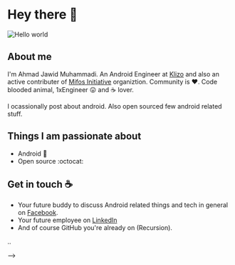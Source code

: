 # Hey there :wave:

<img src="https://raw.githubusercontent.com/sagar-viradiya/sagar-viradiya/master/resources/banner.png" alt="Hello world">


## About me

I'm Ahmad Jawid Muhammadi. An Android Engineer at [Klizo](https://klizos.com/) and also an active contributer of [Mifos Initiative](https://mifos.org/) organiztion. Community is :heart:. Code blooded animal, 1xEngineer :stuck_out_tongue: and :coffee: lover. 

I ocassionally post about android. Also open sourced few android related stuff.  


## Things I am passionate about

- Android :robot:
- Open source :octocat:

## Get in touch :coffee:

- Your future buddy to discuss Android related things and tech in general on [Facebook](https://www.facebook.com/ahmadjawid.sancharaki).
- Your future employee on [LinkedIn](https://www.linkedin.com/in/jawidmuhammadi)
- And of course GitHub you're already on (Recursion).


<!--
**jawidMuhammadi/jawidMuhammadi** is a ✨ _special_ ✨ repository because its `README.md` (this file) appears on your GitHub profile.

Here are some ideas to get you started:

- 🔭 I’m currently working on ...
- 🌱 I’m currently learning ...
- 👯 I’m looking to collaborate on ...
- 🤔 I’m looking for help with ...
- 💬 Ask me about ...
- 📫 How to reach me: ...
- 😄 Pronouns: ...
- ⚡ Fun fact: ...
-->..
-->
